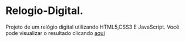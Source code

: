 # Relogio-Digital.
Projeto de um relógio digital utilizando HTML5,CSS3 E JavaScript. Você pode visualizar o resultado clicando [aqui]((https://relogio-digital-gold-ten.vercel.app/)https://relogio-digital-gold-ten.vercel.app/)
